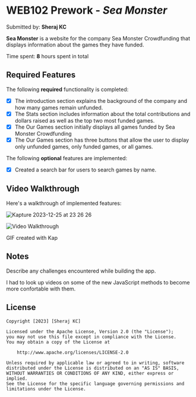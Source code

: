 # WEB102 Prework - _Sea Monster_

Submitted by: **Sheraj KC**

**Sea Monster** is a website for the company Sea Monster Crowdfunding that displays information about the games they have funded.

Time spent: **8** hours spent in total

## Required Features

The following **required** functionality is completed:

- [x] The introduction section explains the background of the company and how many games remain unfunded.
- [x] The Stats section includes information about the total contributions and dollars raised as well as the top two most funded games.
- [x] The Our Games section initially displays all games funded by Sea Monster Crowdfunding
- [x] The Our Games section has three buttons that allow the user to display only unfunded games, only funded games, or all games.

The following **optional** features are implemented:

- [x] Created a search bar for users to search games by name.

## Video Walkthrough

Here's a walkthrough of implemented features:


![Kapture 2023-12-25 at 23 26 26](https://github.com/kcsheraj/web102_prework/assets/88295555/98749e35-24f8-4408-bb68-40872c403981)

<img src='https://media.giphy.com/media/v1.Y2lkPTc5MGI3NjExdGN0cGFndGJ6cmZ3MTVjcmZyNm9kdTVwejB1d3pya3dsYmpjeTFpNCZlcD12MV9pbnRlcm5hbF9naWZfYnlfaWQmY3Q9Zw/tLCcVAh6zK95YBSLoo/giphy-downsized-large.gif' title='Video Walkthrough' width='' alt='Video Walkthrough' />

<!-- Replace this with whatever GIF tool you used! -->

GIF created with Kap

<!-- Recommended tools:
[Kap](https://getkap.co/) for macOS
[ScreenToGif](https://www.screentogif.com/) for Windows
[peek](https://github.com/phw/peek) for Linux. -->

## Notes

Describe any challenges encountered while building the app.

I had to look up videos on some of the new JavaScript methods to become more confortable with them.

## License

    Copyright [2023] [Sheraj KC]

    Licensed under the Apache License, Version 2.0 (the "License");
    you may not use this file except in compliance with the License.
    You may obtain a copy of the License at

        http://www.apache.org/licenses/LICENSE-2.0

    Unless required by applicable law or agreed to in writing, software
    distributed under the License is distributed on an "AS IS" BASIS,
    WITHOUT WARRANTIES OR CONDITIONS OF ANY KIND, either express or implied.
    See the License for the specific language governing permissions and
    limitations under the License.
